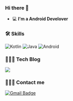 <!--
**yuuuzzzin/yuuuzzzin** is a ✨ _special_ ✨ repository because its `README.md` (this file) appears on your GitHub profile.

Here are some ideas to get you started:

- 🔭 I’m currently working on ...
- 🌱 I’m currently learning ...
- 👯 I’m looking to collaborate on ...
- 🤔 I’m looking for help with ...
- 💬 Ask me about ...
- 📫 How to reach me: ...
- 😄 Pronouns: ...
- ⚡ Fun fact: ...
-->

### Hi there 👋   

 - 💻   **I'm a Android Develover**     

<!-- ![GitHub stats](https://github-readme-stats.vercel.app/api?username=yuuuzzzin&hide=issues,stars&count_private=true&show_icons=true)  -->

### 🛠 Skills 

<img alt="Kotlin" src="https://img.shields.io/badge/kotlin-%230095D5.svg?&style=for-the-badge&logo=kotlin&logoColor=white"/>    <img alt="Java" src="https://img.shields.io/badge/Java-007396?style=for-the-badge&logo=Java&logoColor=white"/>    <img alt="Android" src="https://img.shields.io/badge/Android-3DDC84?style=for-the-badge&logo=android&logoColor=white" />

### 👩🏻‍💻 Tech Blog

<a href="https://velog.io/@yuuuzzzin"><img src="https://img.shields.io/badge/Velog-11B48A?style=flat-square&logo=Vimeo&logoColor=white&link=https://velog.io/@yuuuzzzin"/></a>
<!-- 
New Post!

[![Velog's GitHub stats](https://velog-readme-stats.vercel.app/api?name=yuuuzzzin)](https://velog-readme-stats.vercel.app/api/redirect?name=yuuuzzzin) -->

### 🙋🏻‍♀️ Contact me

[![Gmail Badge](https://img.shields.io/badge/Gmail-d14836?style=flat-square&logo=Gmail&logoColor=white&link=mailto:yuuuzzzin@gmail.com)](mailto:yuuuzzzin@gmail.com)
